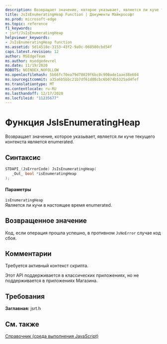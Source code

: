 ```yaml
---
description: Возвращает значение, которое указывает, является ли куче текущего контекста является enumerated.
title: JsIsEnumeratingHeap Function | Документы Майкрософт
ms.prod: microsoft-edge
ms.topic: reference
f1_keywords:
- jsrt/JsIsEnumeratingHeap
helpviewer_keywords:
- JsIsEnumeratingHeap function
ms.assetid: 5d14518e-3153-43f2-9a9c-068580cbd54f
caps.latest.revision: 12
author: MSEdgeTeam
ms.author: msedgedevrel
ms.date: 11/19/2020
ROBOTS: NOINDEX,NOFOLLOW
ms.openlocfilehash: 5b66fc70ea79d78029f6bc0c900ade1aae38e604
ms.sourcegitcommit: a35a6b5bbc21b7df61d08cbc6b074b5325ad4fef
ms.translationtype: MT
ms.contentlocale: ru-RU
ms.lasthandoff: 12/17/2020
ms.locfileid: "11235677"
---
```

# Функция JsIsEnumeratingHeap

Возвращает значение, которое указывает, является ли куче текущего контекста является enumerated.  
  
## Синтаксис  
  
```cpp  
STDAPI_(JsErrorCode) JsIsEnumeratingHeap(  
   _Out_ bool *isEnumeratingHeap  
);  
```  
  
#### Параметры  
 `isEnumeratingHeap`  
 Является ли кучи в настоящее время enumerated.  
  
## Возвращенное значение  
 Код, если операция прошла успешно, в противном `JsNoError` случае код сбоя.  
  
## Комментарии  
 Требуется активный контекст скрипта.  
  
 Этот API поддерживается в классических приложениях, но не поддерживается в приложениях Магазина.  
  
## Требования  
 **Заглавная:** jsrt.h  
  
## См. также  
 [Справочник (среда выполнения JavaScript)](../chakra-hosting/reference-javascript-runtime.md)
